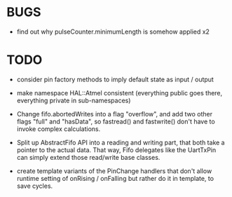 BUGS
====
 - find out why pulseCounter.minimumLength is somehow applied x2

TODO
====
 - consider pin factory methods to imply default state as input / output
 - make namespace HAL::Atmel consistent (everything public goes there, everything private in sub-namespaces)

- Change fifo.abortedWrites into a flag "overflow", and add two other flags "full" and "hasData", so
  fastread() and fastwrite() don't have to invoke complex calculations.
- Split up AbstractFifo API into a reading and writing part, that both take a pointer to the actual data.
  That way, Fifo delegates like the UartTxPin can simply extend those read/write base classes.
- create template variants of the PinChange handlers that don't allow runtime setting of onRising / onFalling
  but rather do it in template, to save cycles.
  